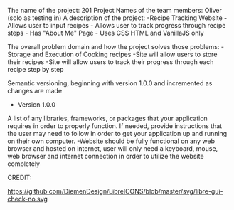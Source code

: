The name of the project: 201 Project
Names of the team members: Oliver (solo as testing in)
A description of the project:
  -Recipe Tracking Website
      - Allows user to input recipes
      - Allows user to track progress through recipe steps 
      - Has "About Me" Page
      - Uses CSS HTML and VanillaJS only


The overall problem domain and how the project solves those problems:
  -Storage and Execution of Cooking recipes
  -Site will allow users to store their recipes 
  -Site will allow users to track their progress through each recipe step by step
  
  
Semantic versioning, beginning with version 1.0.0 and incremented as changes are made
  - Version 1.0.0

A list of any libraries, frameworks, or packages that your application requires in order to properly function. If needed, provide instructions that the user may need to follow in order to get your application up and running on their own computer.
  -Website should be fully functional on any web browser and hosted on internet, user will only need a keyboard, mouse, web browser and internet connection in order to     utilize the website completely 


CREDIT: 

https://github.com/DiemenDesign/LibreICONS/blob/master/svg/libre-gui-check-no.svg
